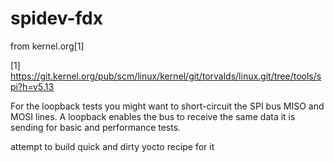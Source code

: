 # spidev-fdx

from kernel.org[1]

[1] https://git.kernel.org/pub/scm/linux/kernel/git/torvalds/linux.git/tree/tools/spi?h=v5.13

For the loopback tests you might want to short-circuit the SPI bus MISO and MOSI lines.
A loopback enables the bus to receive the same data it is sending for basic and performance tests.

attempt to build quick and dirty yocto recipe for it
